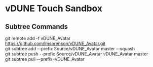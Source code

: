 # vDUNE Touch Sandbox

## Subtree Commands
git remote add -f vDUNE_Avatar https://github.com/lmsorenson/vDUNE_Avatar.git  
git subtree add --prefix Source/vDUNE_Avatar master --squash  
git subtree push --prefix Source/vDUNE_Avatar vDUNE_Avatar master  
git subtree pull --prefix=vDUNE_Avatar  
